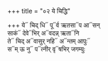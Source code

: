 +++
title = "०२ ये चिद्धि"

+++
ये᳓ चिद् धि᳓ पू᳓र्व ऋतसा᳓प आ᳓सन्  
साकं᳓ देवे᳓भिर् अ᳓वदन्न् ऋता᳓नि  
ते᳓ चिद् अ᳓वासुर् नहि᳓ अ᳓न्तम् आपुः᳓  
स᳓म् ऊ नु᳓ प᳓त्नीर् वृ᳓षभिर् जगम्युः